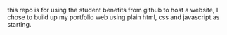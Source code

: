 this repo is for using the student benefits from github to host a website, I chose to build up my portfolio web using plain html, css and javascript as starting.

